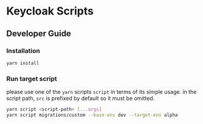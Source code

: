 # Keycloak Scripts

## Developer Guide

### Installation

```sh
yarn install
```

### Run target script

please use one of the `yarn` scripts `script` in terms of its simple usage.
in the script path, `src` is prefixed by default so it must be omitted.

```sh
yarn script <script-path> [...args]
yarn script migrations/custom --base-env dev --target-env alpha
```
